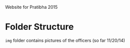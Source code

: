 Website for Pratibha 2015

Folder Structure
================

`img` folder contains pictures of the officers (so far 11/20/14)
